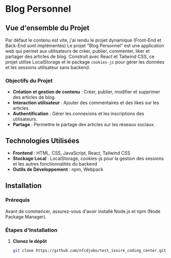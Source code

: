 # Blog Personnel

## Vue d'ensemble du Projet
Par défaut le contenu est vite, j'ai rendu le projet dynamique (Front-End et Back-End sont implémentés)
Le projet "Blog Personnel" est une application web qui permet aux utilisateurs de créer, publier, commenter, liker et partager des articles de blog. Construit avec React et Tailwind CSS, ce projet utilise LocalStorage et le package `cookies-js` pour gérer les données et les sessions utilisateur sans backend.

### Objectifs du Projet
- **Création et gestion de contenu** : Créer, publier, modifier et supprimer des articles de blog.
- **Interaction utilisateur** : Ajouter des commentaires et des likes sur les articles.
- **Authentification** : Gérer les connexions et les inscriptions des utilisateurs.
- **Partage** : Permettre le partage des articles sur les réseaux sociaux.

## Technologies Utilisées

- **Frontend** : HTML, CSS, JavaScript, React, Tailwind CSS
- **Stockage Local** : LocalStorage, cookies-js pour la gestion des sessions et les autres fonctionnalités du backend
- **Outils de Développement** : npm, Webpack

## Installation

### Prérequis

Avant de commencer, assurez-vous d'avoir installé Node.js et npm (Node Package Manager).

### Étapes d'Installation

1. **Clonez le dépôt**
   ```sh
   git clone https://github.com/nfcdjobo/test_ivoire_coding_center.git